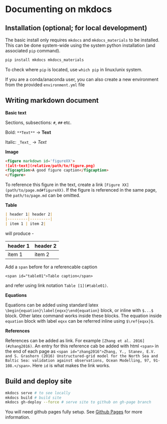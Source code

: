 # Documenting on mkdocs

## Installation (optional; for local development)
The basic install only requires `mkdocs` and `mkdocs_materials` to be installed. This can be done system-wide using the system python installation (and associated `pip` command). 

```bash
pip install mkdocs mkdocs_materials
```

To check where `pip` is located, use `which pip` in linux/unix system.

If you are a conda/anaconda user, you can also create a new environment from the provided `environment.yml` file

## Writing markdown document
**Basic text**

Sections, subsections: `#`, `##` etc.

Bold: `**Text**` $\rightarrow$ **Text**

Italic: `_Text_` $\rightarrow$ _Text_

**Image** 

```markdown
<figure markdown id='figureXX'>
![alt-text](relative/path/to/figure.png)
<figcaption>A good figure caption</figcaption>
</figure>
```

To reference this figure in the text, create a link `[Figure XX](path/to/page.md#figureXX)`. If the figure is referenced in the same page, the `path/to/page.md` can be omitted.

**Table**

```markdown
| header 1| header 2|
|---------|---------|
| item 1 | item 2|
```
will produce - 

| header 1| header 2|
|---------|---------|
| item 1 | item 2|

Add a `span` before for a referencable caption

```
<span id="table01">Table caption</span>
```

and refer using link notation `Table [1](#table01)`.

**Equations**

Equations can be added using standard latex `\begin{equation}\label{eqxx}\end{equation}` block, or inline with `$...$` block. Other latex command works inside these blocks. The equation inside `equation` block with label `eqxx` can be referred inline using `$\ref{eqxx}$`.

**References**

References can be added as link. For example `[Zhang et al. 2016](#zhang2016)`. An entry for this reference cab be added with html `<span>` in the end of each page as `<span id="zhang2016">Zhang, Y., Stanev, E.V. and S. Grashorn (2016) Unstructured-grid model for the North Sea and Baltic Sea: validation against observations, Ocean Modelling, 97, 91-108.</span>`. Here `id` is what makes the link works.

## Build and deploy site
```bash
mkdocs serve # to see locally
mkdocs build # build site
mkdocs gh-deploy --force # serve site to github on gh-page branch
```

You will need github pages fully setup. See [Github Pages](https://pages.github.com/) for more information.